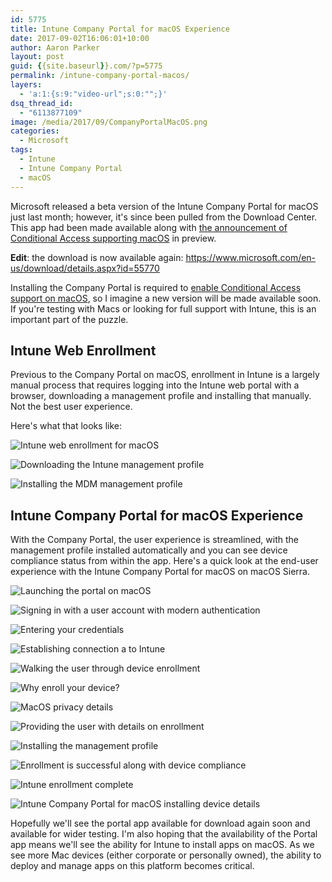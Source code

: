 ```yaml
---
id: 5775
title: Intune Company Portal for macOS Experience
date: 2017-09-02T16:06:01+10:00
author: Aaron Parker
layout: post
guid: {{site.baseurl}}.com/?p=5775
permalink: /intune-company-portal-macos/
layers:
  - 'a:1:{s:9:"video-url";s:0:"";}'
dsq_thread_id:
  - "6113877109"
image: /media/2017/09/CompanyPortalMacOS.png
categories:
  - Microsoft
tags:
  - Intune
  - Intune Company Portal
  - macOS
---
```

Microsoft released a beta version of the Intune Company Portal for macOS just last month; however, it's since been pulled from the Download Center. This app had been made available along with [the announcement of Conditional Access supporting macOS](https://blogs.technet.microsoft.com/enterprisemobility/2017/08/23/azure-ad-and-intune-now-support-macos-in-conditional-access/) in preview.

**Edit**: the download is now available again: <https://www.microsoft.com/en-us/download/details.aspx?id=55770>

Installing the Company Portal is required to [enable Conditional Access support on macOS](https://docs.microsoft.com/en-au/intune/compliance-policy-create-mac-os), so I imagine a new version will be made available soon. If you're testing with Macs or looking for full support with Intune, this is an important part of the puzzle.

## Intune Web Enrollment

Previous to the Company Portal on macOS, enrollment in Intune is a largely manual process that requires logging into the Intune web portal with a browser, downloading a management profile and installing that manually. Not the best user experience.

Here's what that looks like:

![Intune web enrollment for macOS]({{site.baseurl}}/media/2017/09/Intune-WebEnroll.png)

![Downloading the Intune management profile]({{site.baseurl}}/media/2017/09/Intune-WebEnroll2.png)

![Installing the MDM management profile]({{site.baseurl}}/media/2017/09/Intune-WebEnroll-Profile.png)

## Intune Company Portal for macOS Experience

With the Company Portal, the user experience is streamlined, with the management profile installed automatically and you can see device compliance status from within the app. Here's a quick look at the end-user experience with the Intune Company Portal for macOS on macOS Sierra.

![Launching the portal on macOS]({{site.baseurl}}/media/2017/09/MacCompanyPortal1.png)
  
![Signing in with a user account with modern authentication]({{site.baseurl}}/media/2017/09/MacCompanyPortal2.png)

![Entering your credentials]({{site.baseurl}}/media/2017/09/MacCompanyPortal3.png)

![Establishing connection a to Intune]({{site.baseurl}}/media/2017/09/MacCompanyPortal4.png)

![Walking the user through device enrollment]({{site.baseurl}}/media/2017/09/MacCompanyPortal5.png)

![Why enroll your device?]({{site.baseurl}}/media/2017/09/MacCompanyPortal6.png)

![MacOS privacy details]({{site.baseurl}}/media/2017/09/MacCompanyPortal7.png)

![Providing the user with details on enrollment]({{site.baseurl}}/media/2017/09/MacCompanyPortal8.png)

![Installing the management profile]({{site.baseurl}}/media/2017/09/MacCompanyPortal9.png)

![Enrollment is successful along with device compliance]({{site.baseurl}}/media/2017/09/MacCompanyPortal10.png)

![Intune enrollment complete]({{site.baseurl}}/media/2017/09/MacCompanyPortal11.png)

![Intune Company Portal for macOS installing device details]({{site.baseurl}}/media/2017/09/MacCompanyPortal12a.png)

Hopefully we'll see the portal app available for download again soon and available for wider testing. I'm also hoping that the availability of the Portal app means we'll see the ability for Intune to install apps on macOS. As we see more Mac devices (either corporate or personally owned), the ability to deploy and manage apps on this platform becomes critical.
